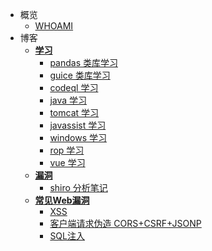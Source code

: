
- 概览
    - [WHOAMI](README.md)
- 博客
    - [**学习**](study/README.md)
        - [pandas 类库学习](study/pandas_study.md ':type=code')
        - [guice 类库学习](study/guice_study.md ':type=code')
        - [codeql 学习](study/codeql_study.md ':type=code')
        - [java 学习](study/java_study.md ':type=code')
        - [tomcat 学习](study/tomcat_study.md ':type=code')
        - [javassist 学习](study/javassist_study.md ':type=code')
        - [windows 学习](study/win_study.md ':type=code')
        - [rop 学习](study/rop_study.md ':type=code')
        - [vue 学习](study/vue_study.md ':type=code')
    - [**漏洞**](vuln/README.md)
        - [shiro 分析笔记](vuln/shiro.md ':type=code')
    - [**常见Web漏洞**](websec/README.md)
        - [XSS](websec/xss.md ':type=code')
        - [客户端请求伪造 CORS+CSRF+JSONP](websec/csrf.md ':type=code')
        - [SQL注入](websec/SQLi.md ':type=code')